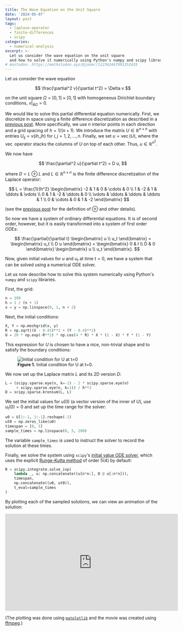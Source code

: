 ```yaml
---
title: The Wave Equation on the Unit Square
date: '2024-05-07'
layout: post
tags:
  - laplace-operator
  - finite-differences
  - scipy
categories:
  - numerical-analysis
excerpt: >-
  Let us consider the wave equation on the unit square
  and how to solve it numerically using Python's numpy and scipy libraries.
# mastodon: https://mathstodon.xyz/@janmr/112342447991352435
---
```

Let us consider the wave equation

$$
\frac{\partial^2 v}{\partial t^2} = \Delta v
$$

on the unit square $\Omega = [0, 1] \times [0, 1]$ with homogeneous Dirichlet boundary conditions,
$v|_{\partial \Omega} = 0$.

We would like to solve this partial differential equation numerically.
First, we discretize in space using a finite difference discretization as described in a
[previous post](/blog/2024/05/finite-difference-discretization-of-2d-laplace/).
More specifically, we use $n$ interior points in each direction and a grid spacing of $h = 1/(n+1)$.
We introduce the matrix $U \in \mathbb{R}^{n \times n}$ with entries $U_{ij} = v(ih,jh)$
for $i,j = 1,2,\ldots,n$. Finally, we set $u = \operatorname{vec}(U)$, where the $\operatorname{vec}$
operator stacks the columns of $U$ on top of each other. Thus, $u \in \mathbb{R}^{n^2}$.

We now have

$$
\frac{\partial^2 u}{\partial t^2} = D u,
$$

where $D = L \oplus L$ and
$L \in \mathbb{R}^{n \times n}$ is the finite difference discretization
of the Laplace operator:

$$
L = \frac{1}{h^2} \begin{bmatrix}
-2 & 1 & 0 & \cdots & 0 \\
1 & -2 & 1 & \ddots & \vdots \\
0 & 1 & -2 & \ddots & 0 \\
\vdots & \ddots & \ddots & \ddots & 1 \\
0 & \cdots & 0 & 1 & -2
\end{bmatrix}
$$

(see the [previous post](/blog/2024/05/finite-difference-discretization-of-2d-laplace/) for the definition
of $\oplus$ and other details).

So now we have a system of ordinary differential equations.
It is of second order, however, but it is easily transformed into a system of first order ODEs:

$$
\frac{\partial}{\partial t}
\begin{bmatrix}
u \\
u_t
\end{bmatrix} =
\begin{bmatrix}
u_t \\
D u
\end{bmatrix} =
\begin{bmatrix}
0 & I \\
D & 0
\end{bmatrix}
\begin{bmatrix}
u \\
u_t
\end{bmatrix}.
$$

Now, given initial values for $u$ and $u_t$ at time $t=0$,
we have a system that can be solved using a numerical ODE solver.

Let us now describe how to solve this system numerically using Python's `numpy` and `scipy` libraries.

First, the grid:

```python
n = 199
h = 1 / (n + 1)
x = y = np.linspace(0, 1, n + 2)
```

Next, the initial conditions:

```python
X, Y = np.meshgrid(x, y)
R = np.sqrt((X - 0.45)**2 + (Y - 0.4)**2)
U = 20 * np.exp(-R**2) * np.cos(4 * R) * X * (1 - X) * Y * (1 - Y)
```

This expression for $U$ is chosen to have a nice, non-trivial shape and to satisfy the boundary conditions:

<figure>
  <img src="/media/wave-eqn/wave001.png" class="img-responsive" alt="Initial condition for U at t=0">
  <figcaption><strong>Figure 1.</strong> Initial condition for U at t=0.</figcaption>
</figure>

We now set up the Laplace matrix $L$ and its 2D version $D$:

```python
L = (scipy.sparse.eye(n, k=-1) - 2 * scipy.sparse.eye(n)
     + scipy.sparse.eye(n, k=1)) / h**2
D = scipy.sparse.kronsum(L, L)
```

We set the initial values for $u(0)$ (a vector version of the inner of $U$), use $u_t(0)=0$
and set up the time range for the solver:

```python
u0 = U[1:-1, 1:-1].reshape(-1)
ut0 = np.zeros_like(u0)
timespan = [0, 5]
sample_times = np.linspace(0, 5, 200)
```

The variable `sample_times` is used to instruct the solver to record the solution at these times.

Finally, we solve the system using `scipy`'s
[initial value ODE solver](https://docs.scipy.org/doc/scipy/reference/generated/scipy.integrate.solve_ivp.html),
which uses the explicit [Runge-Kutta method](https://en.wikipedia.org/wiki/Runge%E2%80%93Kutta_methods)
of order 5(4) by default:

```python
R = scipy.integrate.solve_ivp(
    lambda _, u: np.concatenate((u[n*n:], D @ u[:n*n])),
    timespan,
    np.concatenate((u0, ut0)),
    t_eval=sample_times
)
```

By plotting each of the sampled solutions, we can view an animation of the solution:

<iframe width="560" height="315" src="https://www.youtube.com/embed/bPvn7JPxlAo?si=wKqLImetESI5JO0q" title="YouTube video player" frameborder="0" allow="accelerometer; autoplay; clipboard-write; encrypted-media; gyroscope; picture-in-picture; web-share" referrerpolicy="strict-origin-when-cross-origin" allowfullscreen></iframe>

(The plotting was done using
[`matplotlib`](https://matplotlib.org/stable/api/_as_gen/mpl_toolkits.mplot3d.axes3d.Axes3D.plot_wireframe.html)
and the movie was created using [ffmpeg](https://ffmpeg.org/).)
